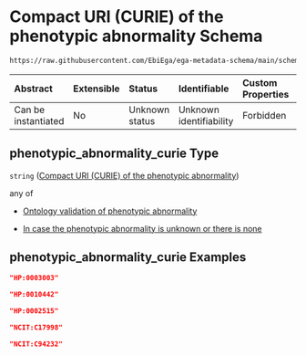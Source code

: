 # Compact URI (CURIE) of the phenotypic abnormality Schema

```txt
https://raw.githubusercontent.com/EbiEga/ega-metadata-schema/main/schemas/EGA.common-definitions.json#/definitions/phenotypic-abnormality-descriptor/properties/phenotypic_abnormality_curie
```



| Abstract            | Extensible | Status         | Identifiable            | Custom Properties | Additional Properties | Access Restrictions | Defined In                                                                                           |
| :------------------ | :--------- | :------------- | :---------------------- | :---------------- | :-------------------- | :------------------ | :--------------------------------------------------------------------------------------------------- |
| Can be instantiated | No         | Unknown status | Unknown identifiability | Forbidden         | Allowed               | none                | [EGA.common-definitions.json\*](../../../schemas/EGA.common-definitions.json "open original schema") |

## phenotypic\_abnormality\_curie Type

`string` ([Compact URI (CURIE) of the phenotypic abnormality](ega-12-definitions-phenotypic-abnormality-properties-compact-uri-curie-of-the-phenotypic-abnormality.md))

any of

*   [Ontology validation of phenotypic abnormality](ega-12-definitions-phenotypic-abnormality-properties-compact-uri-curie-of-the-phenotypic-abnormality-anyof-ontology-validation-of-phenotypic-abnormality.md "check type definition")

*   [In case the phenotypic abnormality is unknown or there is none](ega-12-definitions-phenotypic-abnormality-properties-compact-uri-curie-of-the-phenotypic-abnormality-anyof-in-case-the-phenotypic-abnormality-is-unknown-or-there-is-none.md "check type definition")

## phenotypic\_abnormality\_curie Examples

```json
"HP:0003003"
```

```json
"HP:0010442"
```

```json
"HP:0002515"
```

```json
"NCIT:C17998"
```

```json
"NCIT:C94232"
```
